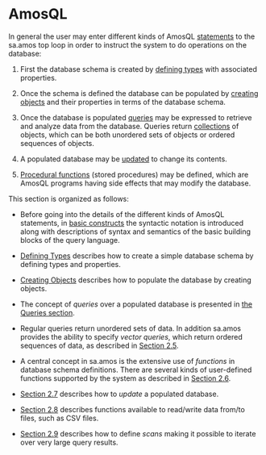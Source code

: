 # AmosQL

In general the user may enter different kinds of AmosQL
[statements](basic-constructs.md#statements) to the sa.amos top loop in order to instruct
the system to do operations on the database:

1.  First the database schema is created by [defining types](defining-types.md)
with associated properties.

2.  Once the schema is defined the database can be populated by
[creating objects](creating-objects.md) and their properties in terms
of the database schema.

3.  Once the database is populated [queries](queries.md) may be
expressed to retrieve and analyze data from the database. Queries
return [collections](basic-constructs.md#collections) of objects,
which can be both unordered sets of objects or ordered sequences of
objects.

4.  A populated database may be [updated](updates.md) to change its
contents.

5.  [Procedural functions](../procedural-functions/README.md) (stored procedures) may be
defined, which are AmosQL programs having side effects that may modify
the database.

This section is organized as follows:

- Before going into the details of the different kinds of AmosQL
statements, in [basic constructs](basic-constructs.md) the syntactic
notation is introduced along with descriptions of syntax and semantics
of the basic building blocks of the query language.

- [Defining Types](defining-types.md) describes how to create a simple
database schema by defining types and properties.

- [Creating Objects](creating-objects.md) describes how to populate the
database by creating objects.

- The concept of *queries* over a populated database is presented in
[the Queries section](queries.md).

- Regular queries return unordered sets of data. In addition sa.amos
provides the ability to specify *vector queries*, which return ordered
sequences of data, as described in [Section 2.5](vector-queries.md).

- A central concept in sa.amos is the extensive use of *functions* in
database schema definitions. There are several kinds of user-defined
functions supported by the system as described in [Section
2.6](defining-functions.md).

- [Section 2.7](updates.md) describes how to *update* a populated
database.

- [Section 2.8](accessing-data-in-files.md) describes functions available to
read/write data from/to files, such as CSV files.

- [Section 2.9](scans.md) describes how to define *scans* making it
possible to iterate over very large query results.
